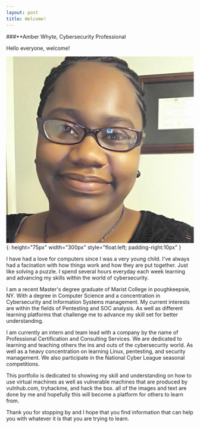 ```yaml
---
layout: post
title: Welcome!
---
```

###**Amber Whyte, Cybersecurity Professional

Hello everyone, welcome! 

![Profile](images/profile_1.jpg){: height="75px" width="300px" style="float:left; padding-right:10px" }

I have had a love for computers since I was a very young child. I've always had a facination with how things work and how they are put together. Just like solving a puzzle. I spend several hours everyday each week learning and advancing my skills within the world of cybersecurity. 

I am a recent Master's degree graduate of Marist College in poughkeepsie, NY. With a degree in Computer Science and a concentration in Cybersecurity and Information Systems management. My current interests are within the fields of Pentesting and SOC analysis. As well as different learning platforms that challenge me to advance my skill set for better understanding. 

I am currently an intern and team lead with a company by the name of Professional Certification and Consulting Services. We are dedicated to learning and teaching others the ins and outs of the cybersecurity world. As well as a heavy concentration on learning Linux, pentesting, and security management. We also participate in the National Cyber League seasonal competitions. 

This portfolio is dedicated to showing my skill and understanding on how to use virtual machines as well as vulnerable machines that are produced by vulnhub.com, tryhackme, and hack the box. all of the images and text are done by me and hopefully this will become a platform for others to learn from. 

Thank you for stopping by and I hope that you find information that can help you with whatever it is that you are trying to learn. 
